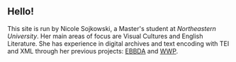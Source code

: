 ## Hello!

This site is run by Nicole Sojkowski, a Master's student at _Northeastern University_.
Her main areas of focus are Visual Cultures and English 
Literature. She has experience in digital archives and text encoding with TEI and XML through her previous projects: 
[EBBDA](https://ebbda.northeastern.edu) and [WWP](https://www.wwp.northeastern.edu).
